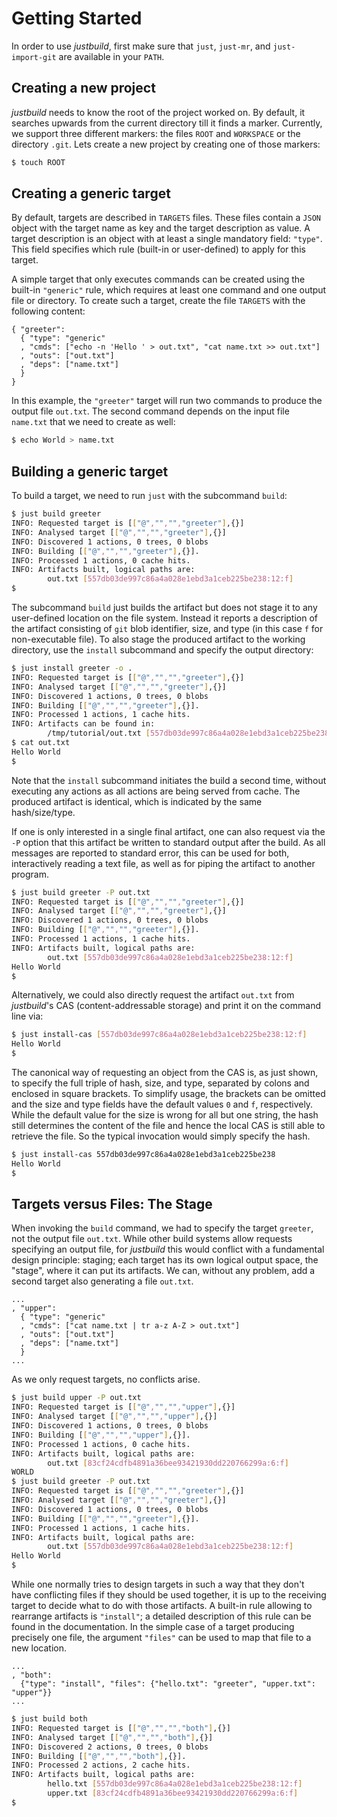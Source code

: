 Getting Started
===============

In order to use *justbuild*, first make sure that `just`, `just-mr`, and
`just-import-git` are available in your `PATH`.

Creating a new project
----------------------

*justbuild* needs to know the root of the project worked on. By default,
it searches upwards from the current directory till it finds a marker.
Currently, we support three different markers: the files `ROOT` and
`WORKSPACE` or the directory `.git`. Lets create a new project by
creating one of those markers:

``` sh
$ touch ROOT
```

Creating a generic target
-------------------------

By default, targets are described in `TARGETS` files. These files
contain a `JSON` object with the target name as key and the target
description as value. A target description is an object with at least a
single mandatory field: `"type"`. This field specifies which rule
(built-in or user-defined) to apply for this target.

A simple target that only executes commands can be created using the
built-in `"generic"` rule, which requires at least one command and one
output file or directory. To create such a target, create the file
`TARGETS` with the following content:

``` {.jsonc srcname="TARGETS"}
{ "greeter":
  { "type": "generic"
  , "cmds": ["echo -n 'Hello ' > out.txt", "cat name.txt >> out.txt"]
  , "outs": ["out.txt"]
  , "deps": ["name.txt"]
  }
}
```

In this example, the `"greeter"` target will run two commands to produce
the output file `out.txt`. The second command depends on the input file
`name.txt` that we need to create as well:

``` sh
$ echo World > name.txt
```

Building a generic target
-------------------------

To build a target, we need to run `just` with the subcommand `build`:

``` sh
$ just build greeter
INFO: Requested target is [["@","","","greeter"],{}]
INFO: Analysed target [["@","","","greeter"],{}]
INFO: Discovered 1 actions, 0 trees, 0 blobs
INFO: Building [["@","","","greeter"],{}].
INFO: Processed 1 actions, 0 cache hits.
INFO: Artifacts built, logical paths are:
        out.txt [557db03de997c86a4a028e1ebd3a1ceb225be238:12:f]
$
```

The subcommand `build` just builds the artifact but does not stage it to
any user-defined location on the file system. Instead it reports a
description of the artifact consisting of `git` blob identifier, size,
and type (in this case `f` for non-executable file). To also stage the
produced artifact to the working directory, use the `install` subcommand
and specify the output directory:

``` sh
$ just install greeter -o .
INFO: Requested target is [["@","","","greeter"],{}]
INFO: Analysed target [["@","","","greeter"],{}]
INFO: Discovered 1 actions, 0 trees, 0 blobs
INFO: Building [["@","","","greeter"],{}].
INFO: Processed 1 actions, 1 cache hits.
INFO: Artifacts can be found in:
        /tmp/tutorial/out.txt [557db03de997c86a4a028e1ebd3a1ceb225be238:12:f]
$ cat out.txt
Hello World
$
```

Note that the `install` subcommand initiates the build a second time,
without executing any actions as all actions are being served from
cache. The produced artifact is identical, which is indicated by the
same hash/size/type.

If one is only interested in a single final artifact, one can also
request via the `-P` option that this artifact be written to standard
output after the build. As all messages are reported to standard error,
this can be used for both, interactively reading a text file, as well as
for piping the artifact to another program.

``` sh
$ just build greeter -P out.txt
INFO: Requested target is [["@","","","greeter"],{}]
INFO: Analysed target [["@","","","greeter"],{}]
INFO: Discovered 1 actions, 0 trees, 0 blobs
INFO: Building [["@","","","greeter"],{}].
INFO: Processed 1 actions, 1 cache hits.
INFO: Artifacts built, logical paths are:
        out.txt [557db03de997c86a4a028e1ebd3a1ceb225be238:12:f]
Hello World
$
```

Alternatively, we could also directly request the artifact `out.txt`
from *justbuild*'s CAS (content-addressable storage) and print it on
the command line via:

``` sh
$ just install-cas [557db03de997c86a4a028e1ebd3a1ceb225be238:12:f]
Hello World
$
```

The canonical way of requesting an object from the CAS is, as just
shown, to specify the full triple of hash, size, and type, separated by
colons and enclosed in square brackets. To simplify usage, the brackets
can be omitted and the size and type fields have the default values `0`
and `f`, respectively. While the default value for the size is wrong for
all but one string, the hash still determines the content of the file
and hence the local CAS is still able to retrieve the file. So the
typical invocation would simply specify the hash.

``` sh
$ just install-cas 557db03de997c86a4a028e1ebd3a1ceb225be238
Hello World
$
```

Targets versus Files: The Stage
-------------------------------

When invoking the `build` command, we had to specify the target
`greeter`, not the output file `out.txt`. While other build systems
allow requests specifying an output file, for *justbuild* this would
conflict with a fundamental design principle: staging; each target has
its own logical output space, the "stage", where it can put its
artifacts. We can, without any problem, add a second target also
generating a file `out.txt`.

``` {.jsonc srcname="TARGETS"}
...
, "upper":
  { "type": "generic"
  , "cmds": ["cat name.txt | tr a-z A-Z > out.txt"]
  , "outs": ["out.txt"]
  , "deps": ["name.txt"]
  }
...
```

As we only request targets, no conflicts arise.

``` sh
$ just build upper -P out.txt
INFO: Requested target is [["@","","","upper"],{}]
INFO: Analysed target [["@","","","upper"],{}]
INFO: Discovered 1 actions, 0 trees, 0 blobs
INFO: Building [["@","","","upper"],{}].
INFO: Processed 1 actions, 0 cache hits.
INFO: Artifacts built, logical paths are:
        out.txt [83cf24cdfb4891a36bee93421930dd220766299a:6:f]
WORLD
$ just build greeter -P out.txt
INFO: Requested target is [["@","","","greeter"],{}]
INFO: Analysed target [["@","","","greeter"],{}]
INFO: Discovered 1 actions, 0 trees, 0 blobs
INFO: Building [["@","","","greeter"],{}].
INFO: Processed 1 actions, 1 cache hits.
INFO: Artifacts built, logical paths are:
        out.txt [557db03de997c86a4a028e1ebd3a1ceb225be238:12:f]
Hello World
$
```

While one normally tries to design targets in such a way that they
don't have conflicting files if they should be used together, it is up
to the receiving target to decide what to do with those artifacts. A
built-in rule allowing to rearrange artifacts is `"install"`; a detailed
description of this rule can be found in the documentation. In the
simple case of a target producing precisely one file, the argument
`"files"` can be used to map that file to a new location.

``` {.jsonc srcname="TARGETS"}
...
, "both":
  {"type": "install", "files": {"hello.txt": "greeter", "upper.txt": "upper"}}
...
```

``` sh
$ just build both
INFO: Requested target is [["@","","","both"],{}]
INFO: Analysed target [["@","","","both"],{}]
INFO: Discovered 2 actions, 0 trees, 0 blobs
INFO: Building [["@","","","both"],{}].
INFO: Processed 2 actions, 2 cache hits.
INFO: Artifacts built, logical paths are:
        hello.txt [557db03de997c86a4a028e1ebd3a1ceb225be238:12:f]
        upper.txt [83cf24cdfb4891a36bee93421930dd220766299a:6:f]
$
```
